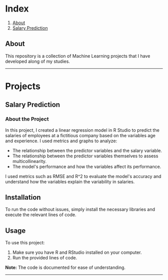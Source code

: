 # Index

1. [About](#About)
2. [Salary Prediction](#Salary-Prediction)

## About

This repository is a collection of Machine Learning projects that I have developed along of my studies.

---

# Projects 

## Salary Prediction

### About the Project

In this project, I created a linear regression model in R Studio to predict the salaries of employees at a fictitious company based on the variables age and experience. I used metrics and graphs to analyze:

- The relationship between the predictor variables and the salary variable.
- The relationship between the predictor variables themselves to assess multicollinearity.
- The model's performance and how the variables affect its performance.

I used metrics such as RMSE and R^2 to evaluate the model's accuracy and understand how the variables explain the variability in salaries.


## Installation

To run the code without issues, simply install the necessary libraries and execute the relevant lines of code.


## Usage

To use this project:

1. Make sure you have R and RStudio installed on your computer.
2. Run the provided lines of code.

**Note:** The code is documented for ease of understanding.

---
